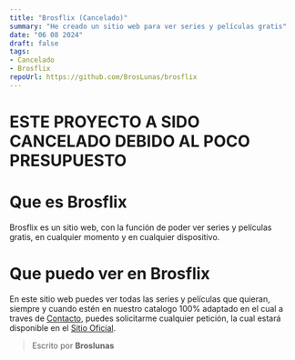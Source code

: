 ```yaml
---
title: "Brosflix (Cancelado)"
summary: "He creado un sitio web para ver series y películas gratis"
date: "06 08 2024"
draft: false
tags:
- Cancelado
- Brosflix
repoUrl: https://github.com/BrosLunas/brosflix
---
```

# ESTE PROYECTO A SIDO CANCELADO DEBIDO AL POCO PRESUPUESTO


# Que es Brosflix
Brosflix es un sitio web, con la función de poder ver series y películas gratis, en cualquier momento y en cualquier dispositivo.

# Que puedo ver en Brosflix
En este sitio web puedes ver todas las series y películas que quieran, siempre y cuando estén en nuestro catalogo 100% adaptado en el cual a traves de [Contacto](/contacto), puedes solicitarme cualquier petición, la cual estará disponible en el [Sitio Oficial](https://brosflix.vercel.app/).

> Escrito por **Broslunas**